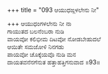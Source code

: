 +++
title = "093 ಆಯುಧಙ್ಗಳಲೇನು ನೀ"

+++
ಆಯುಧಂಗಳಲೇನು ನೀ ನಾ  
ಗಾಯುತದ ಬಲನೆಂಬರಾ ನುಡಿ  
ವಾಯವೋ ಕಲಿಭೀಮ ದಿಟವೋ ನೋಡಬೇಹುದಲೆ  
ಆಯಿತೇ ಸಮಜೋಳಿ ನಿನಗಡು  
ಪಾಯವೋ ಚೊಕ್ಕೆಯವೊ ನುಡಿ ಮನ  
ದಾಯತವನೆನಗೆನುತ ಹತ್ತಾಹತ್ತಿಗನುವಾದ     ॥93॥